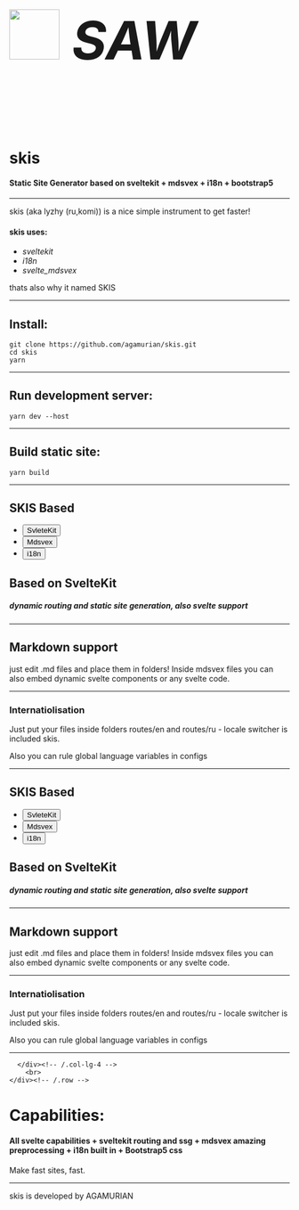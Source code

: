 <div class="container">
  <br>
    <i><h1 style="font-size: 95px; padding-top: 10px;"><img src="/saw.webp" style="margin-top:-10px;" height="90px" width="90px"><img> SAW</h1>
      </i>
<br><br>

# skis

#### Static Site Generator based on sveltekit + mdsvex + i18n + bootstrap5

---
skis (aka lyzhy (ru,komi)) is a nice simple instrument to get faster!

#### skis uses:
- _sveltekit_
- _i18n_
- _svelte_mdsvex_
 
 thats also why it named SKIS

---

## Install:
```
git clone https://github.com/agamurian/skis.git
cd skis
yarn

```

---

## Run development server:
```
yarn dev --host

```

---

## Build static site:
```
yarn build

```

---
<div class="col-12 col-sm-12 my-5">
    <!-- Three columns of text below the carousel -->
    <div class="row">
      <div class="col-lg-5 col-md-6 col-sm-11 card">
        <div class="card-header" style="border:none;border-radius:5px;">
          <h2 class="mt-2">SKIS Based</h2>
        </div>
        <ul class="nav nav-tabs btn-group my-3" id="myTab" role="tablist" style="border:none;">
  <li class="nav-item" role="presentation">
    <button class="nav-link active btn m-1" id="sveltekit-tab" data-bs-toggle="tab" data-bs-target="#sveltekit" type="button" role="tab" aria-controls="home" aria-selected="true">SvleteKit</button>
  </li>
  <li class="nav-item" role="presentation">
    <button class="nav-link btn m-1" id="mdsvex-tab" data-bs-toggle="tab" data-bs-target="#mdsvex" type="button" role="tab" aria-controls="profile" aria-selected="false">Mdsvex</button>
  </li>
  <li class="nav-item" role="presentation">
    <button class="nav-link btn m-1" id="i18n-tab" data-bs-toggle="tab" data-bs-target="#i18n" type="button" role="tab" aria-controls="contact" aria-selected="false">i18n</button>
  </li>
</ul>
<div class="tab-content" id="myTabContent">
  <div class="card-body tab-pane fade show active" id="sveltekit" role="tabpanel" aria-labelledby="home-tab">
    <h2>Based on SvelteKit</h2>
        <h5>dynamic routing and static site generation, also svelte support</h5>
        <hr>
  </div>
  <div class="card-body tab-pane fade" id="mdsvex" role="tabpanel" aria-labelledby="profile-tab">
        <h2 class="dropdown">Markdown support</h2>
        <p>just edit .md files and place them in folders! Inside mdsvex files you can also embed dynamic svelte components or any svelte code.</p>
        <hr>
  </div>
  <div class=" card-body tab-pane fade" id="i18n" role="tabpanel" aria-labelledby="contact-tab">
        <h3>Internatiolisation</h3>
        <p>Just put your files inside folders routes/en and routes/ru - locale switcher is included skis.</p>
        <p>Also you can rule global language variables in configs</p>
        <hr>
  </div>
</div>
      </div><!-- /.col-lg-4 -->
      <div class="col-lg-6 col-md-5 col-sm-11 card">
        <div class="card-header" style="border:none;border-radius:5px;">
          <h2 class="mt-2">SKIS Based</h2>
        </div>
        <ul class="nav nav-tabs btn-group my-3" id="myTab" role="tablist" style="border:none;">
  <li class="nav-item" role="presentation">
    <button class="nav-link active btn m-1" id="sveltekit-tab" data-bs-toggle="tab" data-bs-target="#sveltekit" type="button" role="tab" aria-controls="home" aria-selected="true">SvleteKit</button>
  </li>
  <li class="nav-item" role="presentation">
    <button class="nav-link btn m-1" id="mdsvex-tab" data-bs-toggle="tab" data-bs-target="#mdsvex" type="button" role="tab" aria-controls="profile" aria-selected="false">Mdsvex</button>
  </li>
  <li class="nav-item" role="presentation">
    <button class="nav-link btn m-1" id="i18n-tab" data-bs-toggle="tab" data-bs-target="#i18n" type="button" role="tab" aria-controls="contact" aria-selected="false">i18n</button>
  </li>
</ul>
<div class="tab-content" id="myTabContent">
  <div class="card-body tab-pane fade show active" id="sveltekit" role="tabpanel" aria-labelledby="home-tab">
    <h2>Based on SvelteKit</h2>
        <h5>dynamic routing and static site generation, also svelte support</h5>
        <hr>
  </div>
  <div class="card-body tab-pane fade" id="mdsvex" role="tabpanel" aria-labelledby="profile-tab">
        <h2 class="dropdown">Markdown support</h2>
        <p>just edit .md files and place them in folders! Inside mdsvex files you can also embed dynamic svelte components or any svelte code.</p>
        <hr>
  </div>
  <div class=" card-body tab-pane fade" id="i18n" role="tabpanel" aria-labelledby="contact-tab">
        <h3>Internatiolisation</h3>
        <p>Just put your files inside folders routes/en and routes/ru - locale switcher is included skis.</p>
        <p>Also you can rule global language variables in configs</p>
        <hr>
</div>
      </div><!-- /.col-lg-4 -->
      </div><!-- /.col-lg-4 -->
      <div class="col-lg-11 col-md-11 col-sm-11 card m-3">
        
      </div><!-- /.col-lg-4 -->
        <br>
    </div><!-- /.row -->

  </div><!-- /.container -->
<div class="col-md-12 col-sm-12 my-5 card">

# Capabilities:

#### All svelte capabilities + sveltekit routing and ssg + mdsvex amazing preprocessing + i18n built in + Bootstrap5 css
Make fast sites, fast.

---

skis is developed by AGAMURIAN

</div>
</div>

